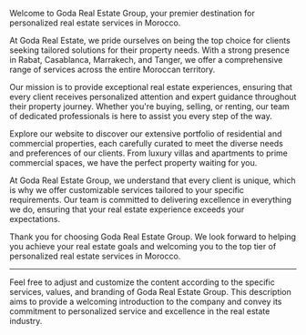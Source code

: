 
Welcome to Goda Real Estate Group, your premier destination for personalized real estate services in Morocco. 

At Goda Real Estate, we pride ourselves on being the top choice for clients seeking tailored solutions for their property needs. With a strong presence in Rabat, Casablanca, Marrakech, and Tanger, we offer a comprehensive range of services across the entire Moroccan territory.

Our mission is to provide exceptional real estate experiences, ensuring that every client receives personalized attention and expert guidance throughout their property journey. Whether you're buying, selling, or renting, our team of dedicated professionals is here to assist you every step of the way.

Explore our website to discover our extensive portfolio of residential and commercial properties, each carefully curated to meet the diverse needs and preferences of our clients. From luxury villas and apartments to prime commercial spaces, we have the perfect property waiting for you.

At Goda Real Estate Group, we understand that every client is unique, which is why we offer customizable services tailored to your specific requirements. Our team is committed to delivering excellence in everything we do, ensuring that your real estate experience exceeds your expectations.

Thank you for choosing Goda Real Estate Group. We look forward to helping you achieve your real estate goals and welcoming you to the top tier of personalized real estate services in Morocco.

---

Feel free to adjust and customize the content according to the specific services, values, and branding of Goda Real Estate Group. This description aims to provide a welcoming introduction to the company and convey its commitment to personalized service and excellence in the real estate industry.
